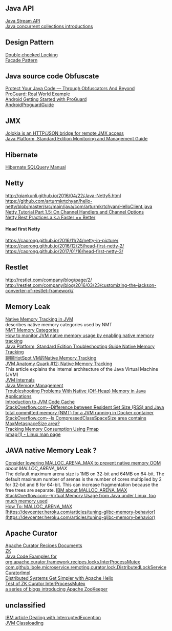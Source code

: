 ## Java API ##
[Java Stream API](https://docs.oracle.com/javase/tutorial/collections/streams/)  
[Java concurrent collections introductions](http://www.codejava.net/java-core/collections/understanding-collections-and-thread-safety-in-java)  

## Design Pattern ##
[Double checked Locking](https://www.cs.umd.edu/~pugh/java/memoryModel/DoubleCheckedLocking.html)  
[Facade Pattern](https://dzone.com/articles/design-patterns-uncovered-1)  

## Java source code Obfuscate ##
[Protect Your Java Code — Through Obfuscators And Beyond](https://web.archive.org/web/20161217190546/http://www.excelsior-usa.com/articles/java-obfuscators.html)  
[ProGuard: Real World Example](https://www.alexeyshmalko.com/2014/proguard-real-world-example/)  
[Android Getting Started with ProGuard](https://www.raywenderlich.com/7449-getting-started-with-proguard)  
[AndroidProguardGuide](https://github.com/inferjay/AndroidProguardGuide)  

## JMX ##
[Jolokia is an HTTP/JSON bridge for remote JMX access](https://jolokia.org/features-nb.html)    
[Java Platform, Standard Edition Monitoring and Management Guide](https://docs.oracle.com/javase/9/management/toc.htm)

## Hibernate ##
[Hibernate SQLQuery Manual](https://docs.jboss.org/hibernate/orm/4.1/devguide/en-US/html/ch13.html)  

## Netty ##
http://qiankunli.github.io/2016/04/22/Java-Netty5.html  
https://github.com/arturmkrtchyan/hello-netty/blob/master/src/main/java/com/arturmkrtchyan/HelloClient.java  
[Netty Tutorial Part 1.5: On Channel Handlers and Channel Options](http://seeallhearall.blogspot.sg/2012/06/netty-tutorial-part-15-on-channel.html)  
[Netty Best Practices a.k.a Faster == Better](http://normanmaurer.me/presentations/2014-facebook-eng-netty/slides.html)  

#### Head first Netty ####
https://caorong.github.io/2016/11/24/netty-in-picture/  
https://caorong.github.io/2016/12/25/head-first-netty-2/  
https://caorong.github.io/2017/01/16/head-first-netty-3/  

## Restlet ##
http://restlet.com/company/blog/page/2/  
http://restlet.com/company/blog/2016/03/23/customizing-the-jackson-converter-of-restlet-framework/  

## Memory Leak ##
[Native Memory Tracking in JVM](https://www.baeldung.com/native-memory-tracking-in-jvm)  
describes native memory categories used by NMT  
[NMT Memory Categories](https://docs.oracle.com/javase/8/docs/technotes/guides/troubleshoot/tooldescr022.html)  
[How to monitor JVM native memory usage by enabling native memory tracking](https://help.mulesoft.com/s/article/How-to-monitor-JVM-native-memory-usage-by-enabling-native-memory-tracking)  
[Java Platform, Standard Edition Troubleshooting Guide Native Memory Tracking](https://docs.oracle.com/javase/8/docs/technotes/guides/troubleshoot/tooldescr007.html)  
[聊聊HotSpot VM的Native Memory Tracking](https://juejin.im/post/6844903806468096013)  
[JVM Anatomy Quark #12: Native Memory Tracking](https://shipilev.net/jvm/anatomy-quarks/12-native-memory-tracking/)  
This article explains the internal architecture of the Java Virtual Machine (JVM)  
[JVM Internals](https://blog.jamesdbloom.com/JVMInternals.html)  
[Java Memory Management](https://dzone.com/articles/java-memory-management)  
[Troubleshooting Problems With Native (Off-Heap) Memory in Java Applications](https://dzone.com/articles/troubleshooting-problems-with-native-off-heap-memo)  
[Introduction to JVM Code Cache](https://www.baeldung.com/jvm-code-cache#:~:text=To%20avoid%20this%2C%20we%20can,code%20cache%2C%2032KB%20or%2064KB)  
[StackOverflow.com--Difference between Resident Set Size (RSS) and Java total committed memory (NMT) for a JVM running in Docker container](https://stackoverflow.com/questions/38597965/difference-between-resident-set-size-rss-and-java-total-committed-memory-nmt)  
[StackOverflow.com--Is CompressedClassSpaceSize area contains MaxMetaspaceSize area?](https://stackoverflow.com/questions/54250638/is-compressedclassspacesize-area-contains-maxmetaspacesize-area)  
[Tracking Memory Consumption Using Pmap](https://milianw.de/code-snippets/tracking-memory-consumption-using-pmap.html)  
[pmap(1) - Linux man page](https://linux.die.net/man/1/pmap)  


## JAVA native Memory Leak ? ##
[Consider lowering MALLOC_ARENA_MAX to prevent native memory OOM](https://github.com/prestodb/presto/issues/8993)  
*about MALLOC_ARENA_MAX*  
The default maximum arena size is 1MB on 32-bit and 64MB on 64-bit. The default maximum number of arenas is the number of cores multiplied by 2 for 32-bit and 8 for 64-bit.
This can increase fragmentation because the free trees are separate.
[IBM about MALLOC_ARENA_MAX](https://web.archive.org/web/20200105040127/https://publib.boulder.ibm.com/httpserv/cookbook/Operating_Systems-Linux.html?lang=en#Operating_Systems-Linux-Physical_Memory_RAM-MALLOC_ARENA_MAX)  
[StackOverflow.com--Virtual Memory Usage from Java under Linux, too much memory used](https://stackoverflow.com/questions/561245/virtual-memory-usage-from-java-under-linux-too-much-memory-used)  
[How To: MALLOC_ARENA_MAX](https://web.archive.org/web/20161228221330/https://infobright.com/blog/malloc_arena_max/)  
[https://devcenter.heroku.com/articles/tuning-glibc-memory-behavior](https://devcenter.heroku.com/articles/tuning-glibc-memory-behavior)  


## Apache Curator ##
[Apache Curator Recipes Documents](https://curator.apache.org/curator-recipes/)  
[ZK](http://zookeeper.apache.org/doc/r3.1.2/zookeeperProgrammers.html)  
[Java Code Examples for org.apache.curator.framework.recipes.locks.InterProcessMutex](https://www.programcreek.com/java-api-examples/index.php?api=org.apache.curator.framework.recipes.locks.InterProcessMutex)  
[com.github.ibole.microservice.remoting.curator.lock.DistributedLockServiceCuratorImpl](https://www.programcreek.com/java-api-examples/?code=benson-git/ibole-microservice/ibole-microservice-master/microservice-remoting/src/main/java/com/github/ibole/microservice/remoting/curator/lock/DistributedLockServiceCuratorImpl.java)  
[Distributed Systems Get Simpler with Apache Helix](http://blog.cloudera.com/blog/2013/09/distributed-systems-get-simpler-with-apache-helix/)  
[Test of ZK Curator InterProcessMutex](https://gist.github.com/quux00/f6be8fe223a7832ef514)  
[a series of blogs introducing Apache ZooKeeper](http://www.sleberknight.com/blog/sleberkn/tags/zookeeper)  

## unclassified ##
[IBM article Dealing with InterruptedException](https://www.ibm.com/developerworks/java/library/j-jtp05236/index.html)  
[JVM Classloading](https://dev.vividbreeze.com/jvm-classloading/)
